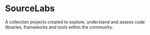 # SourceLabs
A collection projects created to explore, understand and assess code libraries, frameworks and tools within the community.
